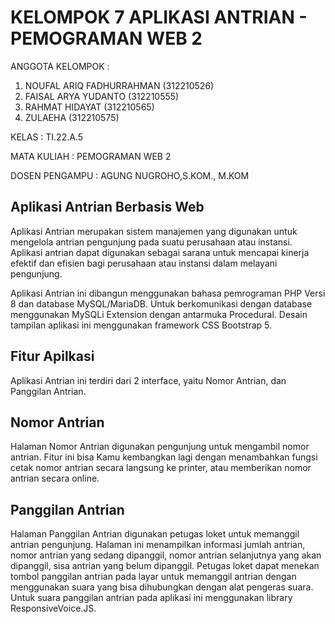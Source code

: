 # KELOMPOK 7 APLIKASI ANTRIAN - PEMOGRAMAN WEB 2
ANGGOTA KELOMPOK :
1. NOUFAL ARIQ FADHURRAHMAN (312210526)
2. FAISAL ARYA YUDANTO (312210555)
3. RAHMAT HIDAYAT (312210565)
4. ZULAEHA (312210575)
   
KELAS : TI.22.A.5

MATA KULIAH : PEMOGRAMAN WEB 2

DOSEN PENGAMPU : AGUNG NUGROHO,S.KOM., M.KOM

## Aplikasi Antrian Berbasis Web
Aplikasi Antrian merupakan sistem manajemen yang digunakan untuk mengelola antrian pengunjung pada suatu perusahaan atau instansi. Aplikasi antrian dapat digunakan sebagai sarana untuk mencapai kinerja efektif dan efisien bagi perusahaan atau instansi dalam melayani pengunjung.

Aplikasi Antrian ini dibangun menggunakan bahasa pemrograman PHP Versi 8 dan database MySQL/MariaDB. Untuk berkomunikasi dengan database menggunakan MySQLi Extension dengan antarmuka Procedural. Desain tampilan aplikasi ini menggunakan framework CSS Bootstrap 5.

## Fitur Apilkasi
Aplikasi Antrian ini terdiri dari 2 interface, yaitu Nomor Antrian, dan Panggilan Antrian.

## Nomor Antrian
Halaman Nomor Antrian digunakan pengunjung untuk mengambil nomor antrian. Fitur ini bisa Kamu kembangkan lagi dengan menambahkan fungsi cetak nomor antrian secara langsung ke printer, atau memberikan nomor antrian secara online.

## Panggilan Antrian
Halaman Panggilan Antrian digunakan petugas loket untuk memanggil antrian pengunjung. Halaman ini menampilkan informasi jumlah antrian, nomor antrian yang sedang dipanggil, nomor antrian selanjutnya yang akan dipanggil, sisa antrian yang belum dipanggil. Petugas loket dapat menekan tombol panggilan antrian pada layar untuk memanggil antrian dengan menggunakan suara yang bisa dihubungkan dengan alat pengeras suara. Untuk suara panggilan antrian pada aplikasi ini menggunakan library ResponsiveVoice.JS.
